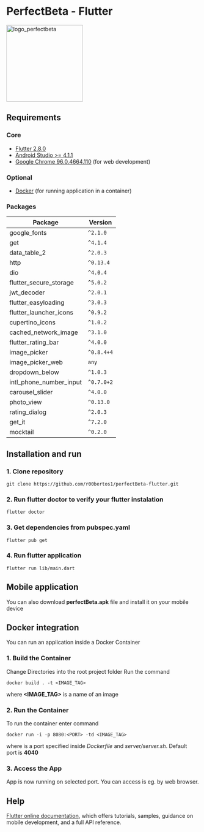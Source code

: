 # PerfectBeta - Flutter

<img src="https://i.imgur.com/aKSxfR5.png"  width="200px" alt="logo_perfectbeta"/>  

## Requirements

### Core
* [Flutter 2.8.0](https://docs.flutter.dev/get-started/install)
* [Android Studio >= 4.1.1](https://developer.android.com/studio)
* [Google Chrome 96.0.4664.110](https://www.google.com/intl/pl_pl/chrome/) (for web development)

### Optional
* [Docker](https://docs.docker.com/get-docker/) (for running application in a container)

### Packages
| Package  | Version |
| ------------- | ------------- |
| google_fonts  | `^2.1.0`  |
| get  | `^4.1.4`  |
| data_table_2  | `^2.0.3`  |
| http  | `^0.13.4`  |
| dio  | `^4.0.4`  |
| flutter_secure_storage  | `^5.0.2`  |
| jwt_decoder  | `^2.0.1`  |
| flutter_easyloading  | `^3.0.3`  |
| flutter_launcher_icons  | `^0.9.2`  |
| cupertino_icons  | `^1.0.2`  |
| cached_network_image  | `^3.1.0`  |
| flutter_rating_bar  | `^4.0.0`  |
| image_picker  | `^0.8.4+4`  |
| image_picker_web  | `any`  |
| dropdown_below  | `^1.0.3`  |
| intl_phone_number_input  | `^0.7.0+2`  |
| carousel_slider  | `^4.0.0`  |
| photo_view  | `^0.13.0`  |
| rating_dialog  | `^2.0.3`  |
| get_it  | `^7.2.0`  |
| mocktail  | `^0.2.0`  |

## Installation and run

### 1. Clone repository

````
git clone https://github.com/r00bertos1/perfectBeta-flutter.git
````

### 2. Run flutter doctor to verify your flutter instalation

````
flutter doctor
````

### 3. Get dependencies from pubspec.yaml

````
flutter pub get
````

### 4. Run flutter application

````
flutter run lib/main.dart
````

## Mobile application
You can also download **perfectBeta.apk** file and install it on your mobile device

## Docker integration
You can run an application inside a Docker Container

### 1. Build the Container
Change Directories into the root project folder
Run the command 
````
docker build . -t <IMAGE_TAG>
````
where **<IMAGE_TAG>** is a name of an image

### 2. Run the Container
To run the container enter command
````
docker run -i -p 8080:<PORT> -td <IMAGE_TAG>
````
where **<PORT>** is a port specified inside *Dockerfile* and *server/server.sh*. Default port is **4040**

### 3. Access the App
App is now running on selected port. You can access is eg. by web browser.
  
## Help
[Flutter online documentation](https://flutter.dev/docs), which offers tutorials,
samples, guidance on mobile development, and a full API reference.

